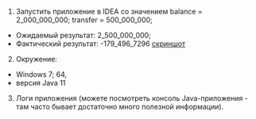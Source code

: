 1. Запустить приложение в IDEA со значением balance = 2_000_000_000; transfer = 500_000_000;
*  Ожидаемый результат: 2_500_000_000; 
*  Фактический результат: -179_496_7296
[скриншот](C:\Users\ewfswf\Documents\Lightshot)

2. Окружение:
 * Windows 7; 64,
 * версия Java 11
3. Логи приложения (можете посмотреть консоль Java-приложения - там часто бывает достаточно много полезной информации).